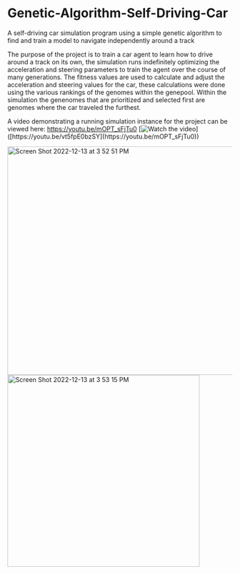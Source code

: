 # Genetic-Algorithm-Self-Driving-Car
 
A self-driving car simulation program using a simple genetic algorithm to find and train a model to navigate independently around a track

The purpose of the project is to train a car agent to learn how to drive around a track on its own, the simulation runs indefinitely optimizing the acceleration and steering parameters to train the agent over the course of many generations. The fitness values are used to calculate and adjust the acceleration and steering values for the car, these calculations were done using the various rankings of the genomes within the genepool. Within the simulation the genenomes that are prioritized and selected first are genomes where the car traveled the furthest. 

A video demonstrating a running simulation instance for the project can be viewed here: https://youtu.be/mOPT_sFjTu0
[![Watch the video]([https://i.imgur.com/vKb2F1B.png](https://user-images.githubusercontent.com/24593380/207441204-6268fb43-b2f7-477b-bbb2-98d6fedd93cf.png))]([https://youtu.be/vt5fpE0bzSY](https://youtu.be/mOPT_sFjTu0))

<img width="512" alt="Screen Shot 2022-12-13 at 3 52 51 PM" src="https://user-images.githubusercontent.com/24593380/207441139-f9a7c730-d818-4c5e-b726-efdbc082c2a9.png">

<img width="430" alt="Screen Shot 2022-12-13 at 3 53 15 PM" src="https://user-images.githubusercontent.com/24593380/207441204-6268fb43-b2f7-477b-bbb2-98d6fedd93cf.png">
